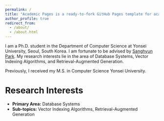 ```yaml
---
permalink: /
title: "Academic Pages is a ready-to-fork GitHub Pages template for academic personal websites"
author_profile: true
redirect_from: 
  - /about/
  - /about.html
---
```


I am a Ph.D. student in the Department of Computer Science at Yonsei University, Seoul, South Korea. I am fortunate to be advised by [Sanghyun Park](https://delab.yonsei.ac.kr/sanghyun/). My research interests lie in the area of Database Systems, Vector Indexing Algorithms, and Retrieval-Augmented Generation.

Previously, I received my M.S. in Computer Science Yonsei University.

Research Interests
======
* **Primary Area:** Database Systems
* **Sub-topics:** Vector Indexing Algorithms, Retrieval-Augmented Generation
